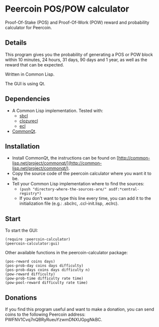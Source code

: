 Peercoin POS/POW calculator
===========================

Proof-Of-Stake (POS) and Proof-Of-Work (POW) reward and probability calculator for Peercoin.

## Details

This program gives you the probability of generating a POS or POW block within 10 minutes, 24 hours, 31 days, 90 days and 1 year, as well as the reward that can be expected.

Written in Common Lisp.

The GUI is using Qt.

## Dependencies

* A Common Lisp implementation. Tested with:
  * [sbcl](http://www.sbcl.org/)
  * [clozurecl](http://ccl.clozure.com/)
  * [ecl](http://ecls.sourceforge.net/)
* [CommonQt](http://common-lisp.net/project/commonqt/).

## Installation

* Install CommonQt, the instructions can be found on [http://common-lisp.net/project/commonqt/](http://common-lisp.net/project/commonqt/).
* Copy the source code of the peercoin calculator where you want it to be.
* Tell your Common Lisp implementation where to find the sources:
  * ```(push "directory-where-the-sources-are/" asdf:*central-registry*)```
  * If you don't want to type this line every time, you can add it to the initialization file (e.g.: .sbclrc, .ccl-init.lisp, .eclrc).

## Start

To start the GUI:

    (require :peercoin-calculator)
    (peercoin-calculator:gui)

Other available functions in the peercoin-calculator package:

    (pos-reward coins days)
    (pos-prob-day coins days difficulty)
    (pos-prob-days coins days difficulty n)
    (pow-reward difficulty)
    (pow-prob-time difficulty rate time)
    (pow-pool-reward difficulty rate time)

## Donations

If you find this program useful and want to make a donation, you can send coins to the following Peercoin address: PWFNV1Cvq7nQBRyRueuYzwmDNXUGpgNkBC.

